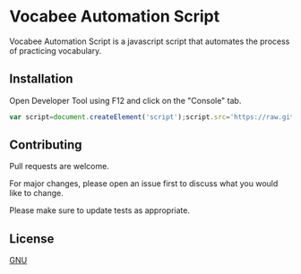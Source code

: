 # Vocabee Automation Script

Vocabee Automation Script is a javascript script that automates the process of practicing vocabulary.

## Installation

Open Developer Tool using F12 and click on the "Console" tab.

```javascript
var script=document.createElement('script');script.src='https://raw.githubusercontent.com/royalespongebob/wocabee-script/main/script.js';document.body.appendChild(script)
```

## Contributing
Pull requests are welcome. 

For major changes, please open an issue first to discuss what you would like to change.

Please make sure to update tests as appropriate.

## License
[GNU](https://choosealicense.com/licenses/gpl-3.0/)
